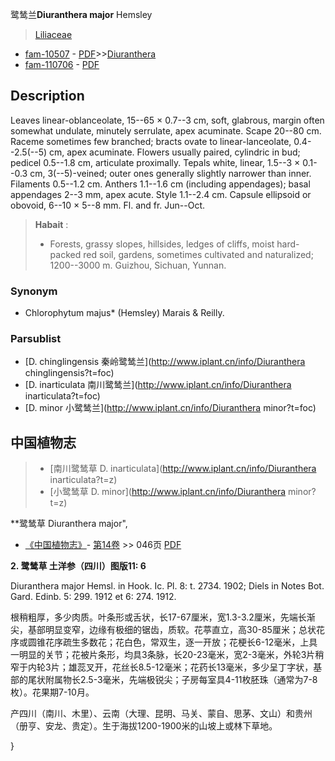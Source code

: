鹭鸶兰**Diuranthera major** Hemsley

> [Liliaceae](http://www.iplant.cn/info/Liliaceae?t=foc)
* [fam-10507](http://www.iplant.cn/foc/fam/10507) - [PDF](http://www.iplant.cn/foc/pdf/Liliaceae.pdf)>>[Diuranthera](http://www.iplant.cn/info/Diuranthera?t=foc)
* [fam-110706](http://www.iplant.cn/foc/fam/110706) - [PDF](http://www.iplant.cn/foc/pdf/Diuranthera.pdf)

## Description

Leaves linear-oblanceolate, 15--65 × 0.7--3 cm, soft, glabrous, margin often somewhat undulate, minutely serrulate, apex acuminate. Scape 20--80 cm. Raceme sometimes few branched; bracts ovate to linear-lanceolate, 0.4--2.5(--5) cm, apex acuminate. Flowers usually paired, cylindric in bud; pedicel 0.5--1.8 cm, articulate proximally. Tepals white, linear, 1.5--3 × 0.1--0.3 cm, 3(--5)-veined; outer ones generally slightly narrower than inner. Filaments 0.5--1.2 cm. Anthers 1.1--1.6 cm (including appendages); basal appendages 2--3 mm, apex acute. Style 1.1--2.4 cm. Capsule ellipsoid or obovoid, 6--10 × 5--8 mm. Fl. and fr. Jun--Oct.


> **Habait** : 
>* Forests, grassy slopes, hillsides, ledges of cliffs, moist hard-packed red soil, gardens, sometimes cultivated and naturalized; 1200--3000 m. Guizhou, Sichuan, Yunnan.

### Synonym
* Chlorophytum majus* (Hemsley) Marais & Reilly.



### Parsublist

* [D.  chinglingensis  秦岭鹭鸶兰](http://www.iplant.cn/info/Diuranthera chinglingensis?t=foc)
* [D.  inarticulata  南川鹭鸶兰](http://www.iplant.cn/info/Diuranthera inarticulata?t=foc)
* [D.  minor  小鹭鸶兰](http://www.iplant.cn/info/Diuranthera minor?t=foc)

## 中国植物志

> * [南川鹭鸶草  D.  inarticulata](http://www.iplant.cn/info/Diuranthera inarticulata?t=z)
> * [小鹭鸶草  D.  minor](http://www.iplant.cn/info/Diuranthera minor?t=z)


**鹭鸶草 Diuranthera major",


* [《中国植物志》](http://www.iplant.cn/frps)- [第14卷](http://www.iplant.cn/frps/vol/14) >> 046页 [PDF](http://www.iplant.cn/frps/pdf/14/046a.pdf)

**2. 鹭鸶草 土洋参（四川）图版11: 6**

Diuranthera major Hemsl. in Hook. Ic. Pl. 8: t. 2734. 1902; Diels in Notes Bot. Gard. Edinb. 5: 299. 1912 et 6: 274. 1912.

根稍粗厚，多少肉质。叶条形或舌状，长17-67厘米，宽1.3-3.2厘米，先端长渐尖，基部明显变窄，边缘有极细的锯齿，质软。花葶直立，高30-85厘米；总状花序或圆锥花序疏生多数花；花白色，常双生，逐一开放；花梗长6-12毫米，上具一明显的关节；花被片条形，均具3条脉，长20-23毫米，宽2-3毫米，外轮3片稍窄于内轮3片；雄蕊叉开，花丝长8.5-12毫米；花药长13毫米，多少呈丁字状，基部的尾状附属物长2.5-3毫米，先端极锐尖；子房每室具4-11枚胚珠（通常为7-8枚）。花果期7-10月。

产四川（南川、木里）、云南（大理、昆明、马关、蒙自、思茅、文山）和贵州（册亨、安龙、贵定）。生于海拔1200-1900米的山坡上或林下草地。



}